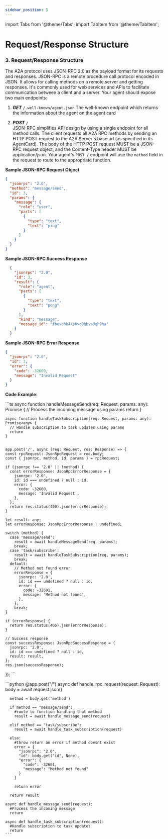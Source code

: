 ```yaml
---
sidebar_position: 5
---
```

import Tabs from '@theme/Tabs';
import TabItem from '@theme/TabItem';

# Request/Response Structure

### **3. Request/Response Structure**
The A2A protocol uses JSON-RPC 2.0 as the payload format for its requests and responses. JSON-RPC is a remote procedure call protocol encoded in JSON. It allows for calling methods on a remote server and getting responses. It's commonly used for web services and APIs to facilitate communication between a client and a server. Your agent should expose two main endpoints:

1. **_GET_** `/.well-known/agent.json` The well-known endpoint which returns the information about the agent on the agent card

2. **_POST_** `/`  
  JSON-RPC simplifies API design by using a single endpoint for all method calls. The client requests all A2A RPC methods by sending an HTTP POST request to the A2A Server's base url (as specified in its AgentCard). The body of the HTTP POST request MUST be a JSON-RPC request object, and the Content-Type header MUST be application/json.  Your agent's `POST /` endpoint will use the `method` field in the request to route to the appropriate function.

  **Sample JSON-RPC Request Object**

  ```json
  {
    "jsonrpc": "2.0", 
    "method": "message/send", 
    "id": 3,
    "params": {
      "message": {
        "role": "user",  
        "parts": [
          {
            "type": "text",
            "text": "ping"
          }
        ]
      }
    } 
  }
  ```

  **Sample JSON-RPC Success Response**
  ```json
    {
      "jsonrpc": "2.0", 
      "id": 3,
      "result": {
        "role": "agent",  
        "parts": [
          {
            "type": "text",
            "text": "pong"
          }
        ],
        "kind": "message",
        "message_id": "fbuvdhb4ke6vq8hbva9qh9ha"
      } 
    }
  ```

  **Sample JSON-RPC Error Response**

  ```json
  {
    "jsonrpc": "2.0", 
    "id": 3,
    "error": {
      "code": -32600, 
      "message": "Invalid Request"
    } 
  }
  ```


**Code Example**:

<Tabs>

  <TabItem value="typescript" label="TypeScript">
    ```ts
    async function handleMessageSend(req: Request, params: any): Promise<any> {
      // Process the incoming message using params
      return
    }

    async function handleTaskSubscription(req: Request, params: any): Promise<any> {
      // Handle subscription to task updates using params
      return
    }


    app.post('/', async (req: Request, res: Response) => {
    const rpcRequest: JsonRpcRequest = req.body;
    const { jsonrpc, method, id, params } = rpcRequest;

    if (jsonrpc !== '2.0' || !method) {
      const errorResponse: JsonRpcErrorResponse = {
        jsonrpc: '2.0',
        id: id === undefined ? null : id,
        error: {
          code: -32600,
          message: 'Invalid Request',
        },
      };
      return res.status(400).json(errorResponse);
    }

    let result: any;
    let errorResponse: JsonRpcErrorResponse | undefined;

    switch (method) {
      case 'message/send':
        result = await handleMessageSend(req, params);
        break;
      case 'task/subscribe':
        result = await handleTaskSubscription(req, params);
        break;
      default:
        // Method not found error
        errorResponse = {
          jsonrpc: '2.0',
          id: id === undefined ? null : id,
          error: {
            code: -32601,
            message: 'Method not found',
          },
        };
        break;
    }

    if (errorResponse) {
      return res.status(405).json(errorResponse);
    }

    // Success response
    const successResponse: JsonRpcSuccessResponse = {
      jsonrpc: '2.0',
      id: id === undefined ? null : id,
      result: result,
    };
    res.json(successResponse);
  });
    ```
  </TabItem>

  <TabItem value="python" label="Python" default>
    ```python
    @app.post("/")
    async def handle_rpc_request(request: Request):
      body = await request.json()

      method = body.get('method')

      if method == "message/send":
        #route to function handling that method
        result = await handle_message_send(request)

      elif method == "task/subscribe":
        result = await handle_task_subscription(request)

      else: 
        #throw return an error if method doesnt exist
        error = {
          "jsonrpc": "2.0", 
          "id": body.get("id", None),
          "error": {
            "code": -32601, 
            "message": "Method not found"
          } 
        }

        return error

      return result

    async def handle_message_send(request):
      #Process the incoming message
      return

    async def handle_task_subscription(request):
      #Handle subscription to task updates
      return
    ```
  </TabItem>
</Tabs>